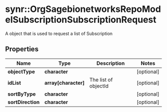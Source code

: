# synr::OrgSagebionetworksRepoModelSubscriptionSubscriptionRequest

A object that is used to request a list of Subscription

## Properties
Name | Type | Description | Notes
------------ | ------------- | ------------- | -------------
**objectType** | **character** |  | [optional] 
**idList** | **array[character]** | The list of objectId | [optional] 
**sortByType** | **character** |  | [optional] 
**sortDirection** | **character** |  | [optional] 



